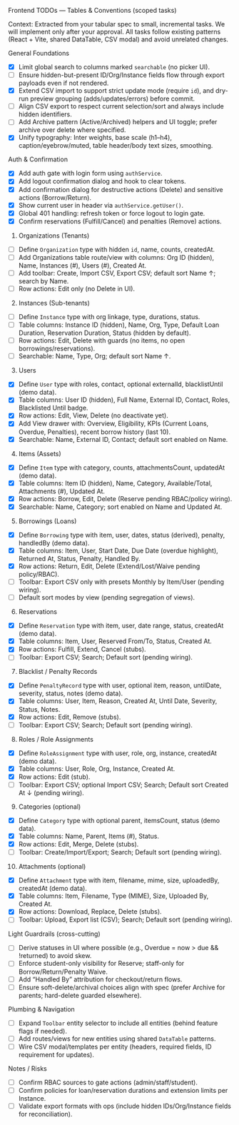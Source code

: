 Frontend TODOs — Tables & Conventions (scoped tasks)

Context: Extracted from your tabular spec to small, incremental tasks. We will implement only after your approval. All tasks follow existing patterns (React + Vite, shared DataTable, CSV modal) and avoid unrelated changes.

General Foundations
 - [x] Limit global search to columns marked `searchable` (no picker UI).
 - [ ] Ensure hidden-but-present ID/Org/Instance fields flow through export payloads even if not rendered.
 - [x] Extend CSV import to support strict update mode (require `id`), and dry-run preview grouping (adds/updates/errors) before commit.
 - [ ] Align CSV export to respect current selection/sort and always include hidden identifiers.
 - [ ] Add Archive pattern (Active/Archived) helpers and UI toggle; prefer archive over delete where specified.
  - [x] Unify typography: Inter weights, base scale (h1–h4), caption/eyebrow/muted, table header/body text sizes, smoothing.

Auth & Confirmation
- [x] Add auth gate with login form using `authService`.
- [x] Add logout confirmation dialog and hook to clear tokens.
- [x] Add confirmation dialog for destructive actions (Delete) and sensitive actions (Borrow/Return).
- [x] Show current user in header via `authService.getUser()`.
- [x] Global 401 handling: refresh token or force logout to login gate.
- [x] Confirm reservations (Fulfill/Cancel) and penalties (Remove) actions.

1) Organizations (Tenants)
- [ ] Define `Organization` type with hidden `id`, name, counts, createdAt.
- [ ] Add Organizations table route/view with columns: Org ID (hidden), Name, Instances (#), Users (#), Created At.
- [ ] Add toolbar: Create, Import CSV, Export CSV; default sort Name ↑; search by Name.
- [ ] Row actions: Edit only (no Delete in UI).

2) Instances (Sub-tenants)
- [ ] Define `Instance` type with org linkage, type, durations, status.
- [ ] Table columns: Instance ID (hidden), Name, Org, Type, Default Loan Duration, Reservation Duration, Status (hidden by default).
- [ ] Row actions: Edit, Delete with guards (no items, no open borrowings/reservations).
- [ ] Searchable: Name, Type, Org; default sort Name ↑.

3) Users
- [x] Define `User` type with roles, contact, optional externalId, blacklistUntil (demo data).
- [x] Table columns: User ID (hidden), Full Name, External ID, Contact, Roles, Blacklisted Until badge.
- [x] Row actions: Edit, View, Delete (no deactivate yet).
- [x] Add View drawer with: Overview, Eligibility, KPIs (Current Loans, Overdue, Penalties), recent borrow history (last 10).
- [x] Searchable: Name, External ID, Contact; default sort enabled on Name.

4) Items (Assets)
- [x] Define `Item` type with category, counts, attachmentsCount, updatedAt (demo data).
- [x] Table columns: Item ID (hidden), Name, Category, Available/Total, Attachments (#), Updated At.
- [x] Row actions: Borrow, Edit, Delete (Reserve pending RBAC/policy wiring).
- [x] Searchable: Name, Category; sort enabled on Name and Updated At.

5) Borrowings (Loans)
- [x] Define `Borrowing` type with item, user, dates, status (derived), penalty, handledBy (demo data).
- [x] Table columns: Item, User, Start Date, Due Date (overdue highlight), Returned At, Status, Penalty, Handled By.
- [x] Row actions: Return, Edit, Delete (Extend/Lost/Waive pending policy/RBAC).
- [ ] Toolbar: Export CSV only with presets Monthly by Item/User (pending wiring).
- [ ] Default sort modes by view (pending segregation of views).

6) Reservations
- [x] Define `Reservation` type with item, user, date range, status, createdAt (demo data).
- [x] Table columns: Item, User, Reserved From/To, Status, Created At.
- [x] Row actions: Fulfill, Extend, Cancel (stubs).
- [ ] Toolbar: Export CSV; Search; Default sort (pending wiring).

7) Blacklist / Penalty Records
- [x] Define `PenaltyRecord` type with user, optional item, reason, untilDate, severity, status, notes (demo data).
- [x] Table columns: User, Item, Reason, Created At, Until Date, Severity, Status, Notes.
- [x] Row actions: Edit, Remove (stubs).
- [ ] Toolbar: Export CSV; Search; Default sort (pending wiring).

8) Roles / Role Assignments
- [x] Define `RoleAssignment` type with user, role, org, instance, createdAt (demo data).
- [x] Table columns: User, Role, Org, Instance, Created At.
- [x] Row actions: Edit (stub).
- [ ] Toolbar: Export CSV; optional Import CSV; Search; Default sort Created At ↓ (pending wiring).

9) Categories (optional)
- [x] Define `Category` type with optional parent, itemsCount, status (demo data).
- [x] Table columns: Name, Parent, Items (#), Status.
- [x] Row actions: Edit, Merge, Delete (stubs).
- [ ] Toolbar: Create/Import/Export; Search; Default sort (pending wiring).

10) Attachments (optional)
- [x] Define `Attachment` type with item, filename, mime, size, uploadedBy, createdAt (demo data).
- [x] Table columns: Item, Filename, Type (MIME), Size, Uploaded By, Created At.
- [x] Row actions: Download, Replace, Delete (stubs).
- [ ] Toolbar: Upload, Export list (CSV); Search; Default sort (pending wiring).

Light Guardrails (cross-cutting)
- [ ] Derive statuses in UI where possible (e.g., Overdue = now > due && !returned) to avoid skew.
- [ ] Enforce student-only visibility for Reserve; staff-only for Borrow/Return/Penalty Waive.
- [ ] Add “Handled By” attribution for checkout/return flows.
- [ ] Ensure soft-delete/archival choices align with spec (prefer Archive for parents; hard-delete guarded elsewhere).

Plumbing & Navigation
- [ ] Expand `Toolbar` entity selector to include all entities (behind feature flags if needed).
- [ ] Add routes/views for new entities using shared `DataTable` patterns.
- [ ] Wire CSV modal/templates per entity (headers, required fields, ID requirement for updates).

Notes / Risks
- [ ] Confirm RBAC sources to gate actions (admin/staff/student).
- [ ] Confirm policies for loan/reservation durations and extension limits per Instance.
- [ ] Validate export formats with ops (include hidden IDs/Org/Instance fields for reconciliation).
